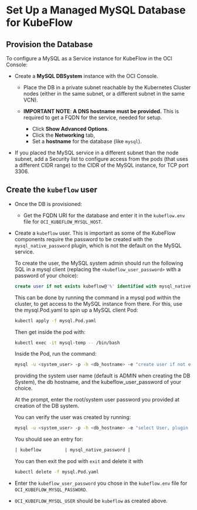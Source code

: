 # Set Up a Managed MySQL Database for KubeFlow

## Provision the Database

To configure a MySQL as a Service instance for KubeFlow in the OCI Console:

- Create a **MySQL DBSystem** instance with the OCI Console.
  - Place the DB in a private subnet reachable by the Kubernetes Cluster nodes (either in the same subnet, or a different subnet in the same VCN).

  - **IMPORTANT NOTE**: **A DNS hostname must be provided.** This is required to get a FQDN for the service, needed for setup.
  
    - Click **Show Advanced Options**.
    - Click the **Networking** tab, 
    - Set a **hostname** for the database (like `mysql`).

- If you placed the MySQL service in a different subnet than the node subnet, add a Security list to configure access from the pods (that uses a different CIDR range) to the CIDR of the MySQL instance, for TCP port 3306.

## Create the `kubeflow` user

- Once the DB is provisioned:
  - Get the FQDN URI for the database and enter it in the `kubeflow.env` file for `OCI_KUBEFLOW_MYSQL_HOST`.

- Create a `kubeflow` user.
  This is important as some of the KubeFlow components require the password to be created with the `mysql_native_password` plugin, which is not the default on the MySQL service.

  To create the user, the MySQL system admin should run the following SQL in a mysql client (replacing the `<kubeflow_user_password>` with a password of your choice):

    ```sql
    create user if not exists kubeflow@'%' identified with mysql_native_password by '<kubeflow_user_password>' default role administrator;
    ```

  This can be done by running the command in a mysql pod within the cluster, to get access to the MySQL instance from there. For this, use the mysql.Pod.yaml to spin up a MySQL client Pod:

  ```bash
  kubectl apply -f mysql.Pod.yaml
  ```

  Then get inside the pod with:

  ```bash
  kubectl exec -it mysql-temp -- /bin/bash
  ```

  Inside the Pod, run the command:

  ```bash
  mysql -u <system_user> -p -h <db_hostname> -e "create user if not exists kubeflow@'%' identified with mysql_native_password by '<kubeflow_user_password>' default role administrator;"
  ```
  providing the system user name (default is ADMIN when creating the DB System), the db hostname, and the kubeflow_user_password of your choice.

  At the prompt, enter the root/system user password you provided at creation of the DB system.

  You can verify the user was created by running:

  ```bash
  mysql -u <system_user> -p -h <db_hostname> -e "select User, plugin from mysql.user;"
  ```

  You should see an entry for:
  ```bash
  | kubeflow         | mysql_native_password |
  ```

  You can then exit the pod with `exit` and delete it with
  ```bash
  kubectl delete -f mysql.Pod.yaml
  ```

- Enter the `kubeflow_user_password` you chose in the `kubeflow.env` file for `OCI_KUBEFLOW_MYSQL_PASSWORD`.
- `OCI_KUBEFLOW_MYSQL_USER` should be `kubeflow` as created above.
